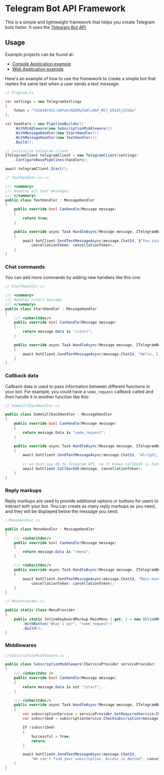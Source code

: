 # Telegram Bot API Framework

This is a simple and lightweight framework that helps you create Telegram bots faster. It uses the [Telegram Bot API](https://core.telegram.org/bots) 

## Usage

Example projects can be found at: 
- [Console Application example](https://github.com/tipalol/Telegram.Bot.Framework/tree/main/Telegram.Bot.Framework.TestClient)
- [Web Application example](https://github.com/tipalol/Telegram.Bot.Framework/tree/main/Telegram.Bot.Framework.WebClient)

Here's an example of how to use the framework to create a simple bot that replies the same text when a user sends a text message:

```c#
// Program.cs

var settings = new TelegramSettings
{
    Token = "7426407451:AAFwhrNZGMy5SHlv0bF_MlT_U91Qlj52kQo"
};

var handlers = new PipelineBuilder()
    .WithMiddleware(new SubscriptionMiddleware())
    .WithMessageHandler(new StartHandler())
    .WithMessageHandler(new TextHandler())
    .Build();

// initialize telegram client
ITelegramClient telegramClient = new TelegramClient(settings)
    .ConfigureBasePipelines(handlers);

await telegramClient.Start();
```

```c#
// TextHandler.cs.cs

/// <summary>
/// Handles all text messages
/// </summary>
public class TextHandler : MessageHandler
{
    public override bool CanHandle(Message message)
    {
        return true;
    }

    public override async Task HandleAsync(Message message, ITelegramBotClient botClient, CancellationToken cancellationToken)
    {
        await botClient.SendTextMessageAsync(message.ChatId, $"You said: {message.Data}",
            cancellationToken: cancellationToken);
    }
}
```

### Chat commands

You can add more commands by adding new handlers like this one:

```c#
// StartHandler.cs

/// <summary>
/// Handles /start message
/// </summary>
public class StartHandler : MessageHandler
{
    /// <inheritdoc/>
    public override bool CanHandle(Message message)
    {
        return message.Data is "/start";
    }

    public override async Task HandleAsync(Message message, ITelegramBotClient botClient, CancellationToken cancellationToken)
    {
        await botClient.SendTextMessageAsync(message.ChatId, "Hello, I'm working!", cancellationToken: cancellationToken);
    }
}
```

### Callback data

Callback data is used to pass information between different functions in your bot. For example, you could have a `some_request` callback called and then handle it in another function like this:

```c#
// SomeCallbackHandler.cs

public class SomeCallbackHandler : MessageHandler
{
    public override bool CanHandle(Message message)
    {
        return message.Data is "some_request";
    }

    public override async Task HandleAsync(Message message, ITelegramBotClient botClient, CancellationToken cancellationToken)
    {
        await botClient.SendTextMessageAsync(message.ChatId, "Alright, you?", cancellationToken: cancellationToken);
        
        // we must say OK to Telegram API, so it knows callback is handled
        await botClient.CallbackOk(message, cancellationToken);
    }
}
```

### Reply markups

Reply markups are used to provide additional options or buttons for users to interact with your bot. You can create as many reply markups as you need, and they will be displayed below the message you send.

```c#
//MenuHandler.cs

public class MenuHandler : MessageHandler
{
    /// <inheritdoc/>
    public override bool CanHandle(Message message)
    {
        return message.Data is "/menu";
    }

    /// <inheritdoc/>
    public override async Task HandleAsync(Message message, ITelegramBotClient botClient, CancellationToken cancellationToken)
    {
        await botClient.SendTextMessageAsync(message.ChatId, "Main menu", replyMarkup: MenuProvider.MainMenu,
            cancellationToken: cancellationToken);
    }
}

// MenuProvider.cs

public static class MenuProvider
{
    public static InlineKeyboardMarkup MainMenu { get; } = new InlineMenuBuilder()
        .WithButton("What's up?", "some_request")
        .Build();
}
```

### Middlewares

```c#
//SubscriptionMiddleware.cs

public class SubscriptionMiddleware(IServiceProvider serviceProvider) : Middleware
{
    /// <inheritdoc />
    public override bool CanHandle(Message message)
    {
        return message.Data is not "/start";
    }

    /// <inheritdoc/>
    public override async Task HandleAsync(Message message, ITelegramBotClient botClient, CancellationToken cancellationToken)
    {
        var subscriptionService = serviceProvider.GetRequiredService<ISubscriptionService>();
        var subscribed = subscriptionService.CheckSubscription(message.ChatId);

        if (subscribed)
        {
            Successful = true;
            return;
        }

        await botClient.SendTextMessageAsync(message.ChatId, 
            "We can't find your subscription. Access is denied", cancellationToken: cancellationToken);
    }
}
```